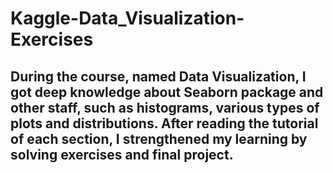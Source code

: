 # Kaggle-Data_Visualization-Exercises

## During the course, named Data Visualization, I got deep knowledge about Seaborn package and other staff, such as histograms, various types of plots and distributions. After reading the tutorial of each section, I strengthened my learning by solving exercises and final project.
